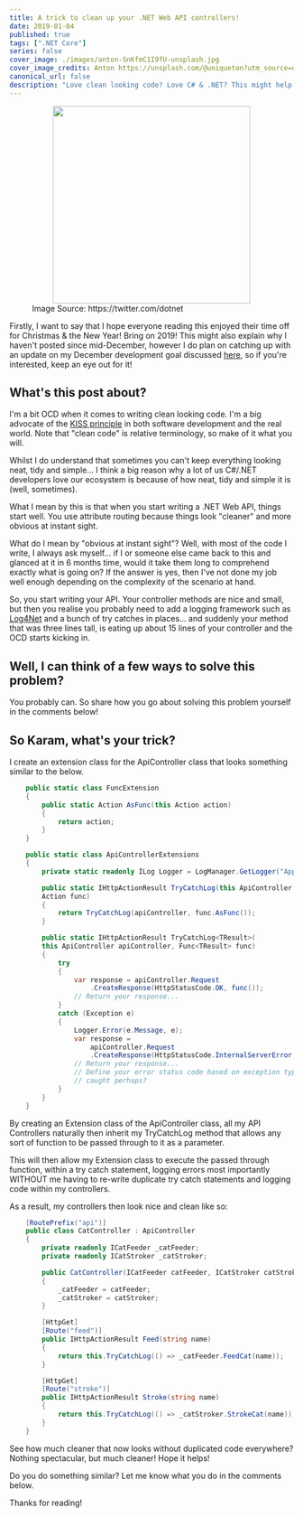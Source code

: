 ```yaml
---
title: A trick to clean up your .NET Web API controllers!
date: 2019-01-04
published: true
tags: [".NET Core"]
series: false
cover_image: ./images/anton-SnKfmC1I9fU-unsplash.jpg
cover_image_credits: Anton https://unsplash.com/@uniqueton?utm_source=unsplash&utm_medium=referral&utm_content=creditCopyText
canonical_url: false
description: "Love clean looking code? Love C# & .NET? This might help!"
---
```

<figure>
    <img src="https://pbs.twimg.com/profile_images/531202538360414208/f_3aOvZe_400x400.png" style="display: block; margin-left: auto; margin-right: auto; width: 350px;"/>
    <figcaption>Image Source: https://twitter.com/dotnet</figcaption>
</figure>

Firstly, I want to say that I hope everyone reading this enjoyed their time off for Christmas & the New Year! Bring on 2019! This might also explain why I haven't posted since mid-December, however I do plan on catching up with an update on my December development goal discussed [here](http://www.karam.io/2018/AdonisJS-a-match-made-in-heaven/), so if you're interested, keep an eye out for it!

## What's this post about?
I'm a bit OCD when it comes to writing clean looking code. I'm a big advocate of the [KISS principle](https://en.wikipedia.org/wiki/KISS_principle) in both software development and the real world. Note that "clean code" is relative terminology, so make of it what you will.

Whilst I do understand that sometimes you can't keep everything looking neat, tidy and simple... I think a big reason why a lot of us C#/.NET developers love our ecosystem is because of how neat, tidy and simple it is (well, sometimes).

What I mean by this is that when you start writing a .NET Web API, things start well. You use attribute routing because things look "cleaner" and more obvious at instant sight.

What do I mean by "obvious at instant sight"? Well, with most of the code I write, I always ask myself... if I or someone else came back to this and glanced at it in 6 months time, would it take them long to comprehend exactly what is going on? If the answer is yes, then I've not done my job well enough depending on the complexity of the scenario at hand.

So, you start writing your API. Your controller methods are nice and small, but then you realise you probably need to add a logging framework such as [Log4Net](https://logging.apache.org/log4net/) and a bunch of try catches in places... and suddenly your method that was three lines tall, is eating up about 15 lines of your controller and the OCD starts kicking in.

## Well, I can think of a few ways to solve this problem?
You probably can. So share how you go about solving this problem yourself in the comments below!

## So Karam, what's your trick?
I create an extension class for the ApiController class that looks something similar to the below.

```csharp
    public static class FuncExtension
    {
        public static Action AsFunc(this Action action)
        {
            return action;
        }
    }

    public static class ApiControllerExtensions
    {
        private static readonly ILog Logger = LogManager.GetLogger("Application");

        public static IHttpActionResult TryCatchLog(this ApiController apiController, 
        Action func)
        {
            return TryCatchLog(apiController, func.AsFunc());
        }

        public static IHttpActionResult TryCatchLog<TResult>(
        this ApiController apiController, Func<TResult> func)
        {
            try
            {
                var response = apiController.Request
                    .CreateResponse(HttpStatusCode.OK, func());
                // Return your response...
            }
            catch (Exception e)
            {
                Logger.Error(e.Message, e);
                var response = 
                    apiController.Request
                    .CreateResponse(HttpStatusCode.InternalServerError, func());
                // Return your response... 
                // Define your error status code based on exception type 
                // caught perhaps?
            }
        }
    }
```

By creating an Extension class of the ApiController class, all my API Controllers naturally then inherit my TryCatchLog method that allows any sort of function to be passed through to it as a parameter.

This will then allow my Extension class to execute the passed through function, within a try catch statement, logging errors most importantly WITHOUT me having to re-write duplicate try catch statements and logging code within my controllers.

As a result, my controllers then look nice and clean like so:

```csharp
    [RoutePrefix("api")]
    public class CatController : ApiController
    {
        private readonly ICatFeeder _catFeeder;
        private readonly ICatStroker _catStroker;

        public CatController(ICatFeeder catFeeder, ICatStroker catStroker)
        {
            _catFeeder = catFeeder;
            _catStroker = catStroker;
        }

        [HttpGet]
        [Route("feed")]
        public IHttpActionResult Feed(string name)
        {
            return this.TryCatchLog(() => _catFeeder.FeedCat(name));
        }

        [HttpGet]
        [Route("stroke")]
        public IHttpActionResult Stroke(string name)
        {
            return this.TryCatchLog(() => _catStroker.StrokeCat(name));
        }
    }
```

See how much cleaner that now looks without duplicated code everywhere?
Nothing spectacular, but much cleaner! Hope it helps!

Do you do something similar? Let me know what you do in the comments below.

Thanks for reading!